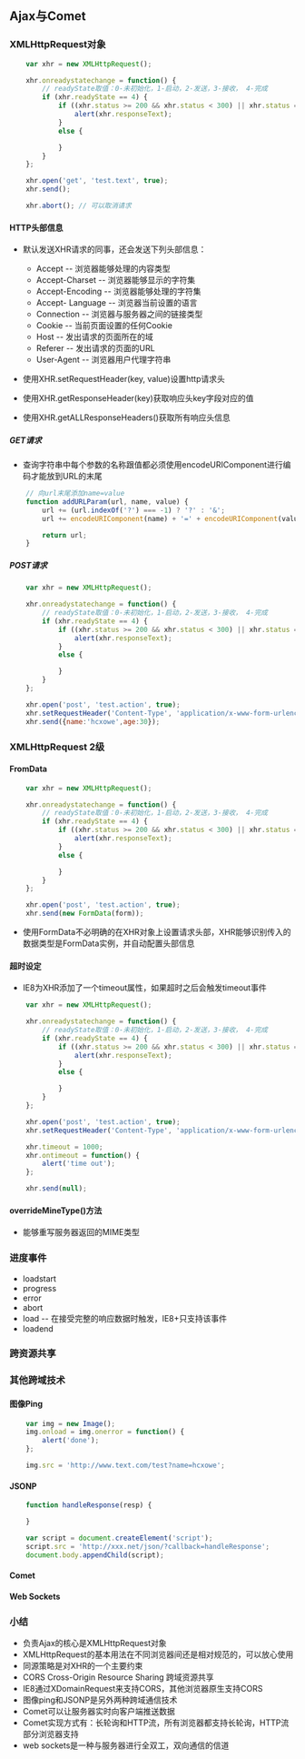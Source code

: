 ## Ajax与Comet

### XMLHttpRequest对象

```js
    var xhr = new XMLHttpRequest();

    xhr.onreadystatechange = function() {
        // readyState取值：0-未初始化，1-启动，2-发送，3-接收， 4-完成
        if (xhr.readyState == 4) {
            if ((xhr.status >= 200 && xhr.status < 300) || xhr.status == 304) {
                alert(xhr.responseText);
            }
            else {

            }
        }
    };

    xhr.open('get', 'test.text', true);
    xhr.send();

    xhr.abort(); // 可以取消请求
```

#### HTTP头部信息

- 默认发送XHR请求的同事，还会发送下列头部信息：
    - Accept -- 浏览器能够处理的内容类型
    - Accept-Charset -- 浏览器能够显示的字符集
    - Accept-Encoding -- 浏览器能够处理的字符集
    - Accept- Language -- 浏览器当前设置的语言
    - Connection -- 浏览器与服务器之间的链接类型
    - Cookie -- 当前页面设置的任何Cookie
    - Host -- 发出请求的页面所在的域
    - Referer -- 发出请求的页面的URL
    - User-Agent -- 浏览器用户代理字符串

- 使用XHR.setRequestHeader(key, value)设置http请求头
- 使用XHR.getResponseHeader(key)获取响应头key字段对应的值
- 使用XHR.getALLResponseHeaders()获取所有响应头信息

##### GET请求

- 查询字符串中每个参数的名称跟值都必须使用encodeURIComponent进行编码才能放到URL的末尾

```js
    // 向url末尾添加name=value
    function addURLParam(url, name, value) {
        url += (url.indexOf('?') === -1) ? '?' : '&';
        url += encodeURIComponent(name) + '=' + encodeURIComponent(value);

        return url;
    }
```

##### POST请求

```js
    var xhr = new XMLHttpRequest();

    xhr.onreadystatechange = function() {
        // readyState取值：0-未初始化，1-启动，2-发送，3-接收， 4-完成
        if (xhr.readyState == 4) {
            if ((xhr.status >= 200 && xhr.status < 300) || xhr.status == 304) {
                alert(xhr.responseText);
            }
            else {

            }
        }
    };

    xhr.open('post', 'test.action', true);
    xhr.setRequestHeader('Content-Type', 'application/x-www-form-urlencoded');
    xhr.send({name:'hcxowe',age:30});
```

### XMLHttpRequest 2级

#### FromData

```js
    var xhr = new XMLHttpRequest();

    xhr.onreadystatechange = function() {
        // readyState取值：0-未初始化，1-启动，2-发送，3-接收， 4-完成
        if (xhr.readyState == 4) {
            if ((xhr.status >= 200 && xhr.status < 300) || xhr.status == 304) {
                alert(xhr.responseText);
            }
            else {

            }
        }
    };

    xhr.open('post', 'test.action', true);
    xhr.send(new FormData(form));
```

- 使用FormData不必明确的在XHR对象上设置请求头部，XHR能够识别传入的数据类型是FormData实例，并自动配置头部信息

#### 超时设定

- IE8为XHR添加了一个timeout属性，如果超时之后会触发timeout事件

```js
    var xhr = new XMLHttpRequest();

    xhr.onreadystatechange = function() {
        // readyState取值：0-未初始化，1-启动，2-发送，3-接收， 4-完成
        if (xhr.readyState == 4) {
            if ((xhr.status >= 200 && xhr.status < 300) || xhr.status == 304) {
                alert(xhr.responseText);
            }
            else {

            }
        }
    };

    xhr.open('post', 'test.action', true);
    xhr.setRequestHeader('Content-Type', 'application/x-www-form-urlencoded');

    xhr.timeout = 1000;
    xhr.ontimeout = function() {
        alert('time out');
    };

    xhr.send(null);
```

#### overrideMineType()方法

- 能够重写服务器返回的MIME类型

### 进度事件

- loadstart
- progress
- error
- abort
- load -- 在接受完整的响应数据时触发，IE8+只支持该事件
- loadend


### 跨资源共享


### 其他跨域技术

#### 图像Ping

```js
    var img = new Image();
    img.onload = img.onerror = function() {
        alert('done');
    };

    img.src = 'http://www.text.com/test?name=hcxowe';
```

#### JSONP

```js
    function handleResponse(resp) {

    }

    var script = document.createElement('script');
    script.src = 'http://xxx.net/json/?callback=handleResponse';
    document.body.appendChild(script);
```

#### Comet

#### Web Sockets

### 小结

- 负责Ajax的核心是XMLHttpRequest对象
- XMLHttpRequest的基本用法在不同浏览器间还是相对规范的，可以放心使用
- 同源策略是对XHR的一个主要约束
- CORS Cross-Origin Resource Sharing 跨域资源共享
- IE8通过XDomainRequest来支持CORS，其他浏览器原生支持CORS
- 图像ping和JSONP是另外两种跨域通信技术
- Comet可以让服务器实时向客户端推送数据
- Comet实现方式有：长轮询和HTTP流，所有浏览器都支持长轮询，HTTP流部分浏览器支持
- web sockets是一种与服务器进行全双工，双向通信的信道
